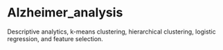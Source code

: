 # Alzheimer_analysis
Descriptive analytics, k-means clustering, hierarchical clustering, logistic regression, and feature selection. 
